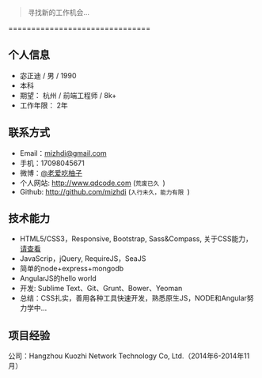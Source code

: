 >寻找新的工作机会...

===============================

## 个人信息
- 宓正迪 / 男 / 1990
- 本科
- 期望： 杭州 / 前端工程师 / 8k+
- 工作年限： 2年


## 联系方式
- Email：<mizhdi@gmail.com>
- 手机：17098045671
- 微博：[@老爱吃柚子](http://weibo.com/208882431/)
- 个人网站: http://www.qdcode.com (```荒废已久 ```)
- Github: http://github.com/mizhdi (```入行未久，能力有限 ```)

## 技术能力
- HTML5/CSS3，Responsive, Bootstrap, Sass&Compass,  关于CSS能力，[请查看](https://www.evernote.com/shard/s63/sh/8ea9d850-eec4-41f5-8ad6-d388b0816053/76b2227e8777203f4840dfc0ca1eec43)
- JavaScrip，jQuery, RequireJS，SeaJS
- 简单的node+express+mongodb
- AngularJS的hello world
- 开发: Sublime Text、Git、Grunt、Bower、Yeoman
- 总结：CSS扎实，善用各种工具快速开发，熟悉原生JS，NODE和Angular努力学中...

## 项目经验
公司：Hangzhou Kuozhi Network Technology Co, Ltd.（2014年6-2014年11月）
### 
